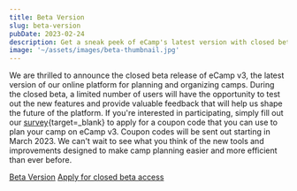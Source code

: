 ```yaml
---
title: Beta Version
slug: beta-version
pubDate: 2023-02-24
description: Get a sneak peek of eCamp's latest version with closed beta release of eCamp v3.
image: '~/assets/images/beta-thumbnail.jpg'
---
```


We are thrilled to announce the closed beta release of eCamp v3, the latest version of our online platform for planning and organizing camps. During the closed beta, a limited number of users will have the opportunity to test out the new features and provide valuable feedback that will help us shape the future of the platform. If you're interested in participating, simply fill out our [survey](https://forms.office.com/e/TRKsfnazf5){target=_blank} to apply for a coupon code that you can use to plan your camp on eCamp v3. Coupon codes will be sent out starting in March 2023. We can't wait to see what you think of the new tools and improvements designed to make camp planning easier and more efficient than ever before.

<a class="btn secondary mr-4 mb-4" href="https://app.ecamp3.ch" target="_blank">Beta Version</a>
<a class="btn secondary mr-4 mb-4" href="https://forms.office.com/e/TRKsfnazf5" target="_blank">Apply for closed beta access</a>
